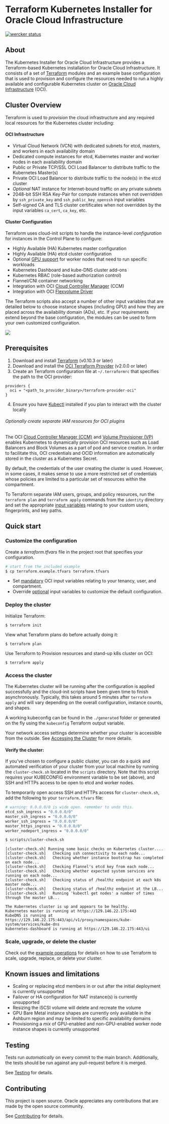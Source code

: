 [terraform]: https://terraform.io
[oci]: https://cloud.oracle.com/cloud-infrastructure
[oci provider]: https://github.com/oracle/terraform-provider-oci/releases
[API signing]: https://docs.us-phoenix-1.oraclecloud.com/Content/API/Concepts/apisigningkey.htm
[Kubectl]: https://kubernetes.io/docs/tasks/tools/install-kubectl/

# Terraform Kubernetes Installer for Oracle Cloud Infrastructure

[![wercker status](https://app.wercker.com/status/7dd9fa20b980673dc0e252961950f590/s/master "wercker status")](https://app.wercker.com/project/byKey/7dd9fa20b980673dc0e252961950f590)

## About

The Kubernetes Installer for Oracle Cloud Infrastructure provides a Terraform-based Kubernetes installation for Oracle 
Cloud Infrastructure. It consists of a set of [Terraform][terraform] modules and an example base configuration that is 
used to provision and configure the resources needed to run a highly available and configurable Kubernetes cluster on [Oracle Cloud Infrastructure][oci] (OCI).


## Cluster Overview

Terraform is used to _provision_ the cloud infrastructure and any required local resources for the Kubernetes cluster including:

#### OCI Infrastructure

- Virtual Cloud Network (VCN) with dedicated subnets for etcd, masters, and workers in each availability domain
- Dedicated compute instances for etcd, Kubernetes master and worker nodes in each availability domain
- Public or Private TCP/SSL OCI Load Balancer to distribute traffic to the Kubernetes Master(s)
- Private OCI Load Balancer to distribute traffic to the node(s) in the etcd cluster
- _Optional_ NAT instance for Internet-bound traffic on any private subnets
- 2048-bit SSH RSA Key-Pair for compute instances when not overridden by `ssh_private_key` and `ssh_public_key_openssh` input variables
- Self-signed CA and TLS cluster certificates when not overridden by the input variables `ca_cert`, `ca_key`, etc.

#### Cluster Configuration

Terraform uses cloud-init scripts to handle the instance-level _configuration_ for instances in the Control Plane to 
configure:

- Highly Available (HA) Kubernetes master configuration
- Highly Available (HA) etcd cluster configuration
- Optional [GPU support](./docs/gpu-workers.md) for worker nodes that need to run specific workloads
- Kubernetes Dashboard and kube-DNS cluster add-ons
- Kubernetes RBAC (role-based authorization control)
- Flannel/CNI container networking
- Integration with OCI [Cloud Controller Manager](https://github.com/oracle/oci-cloud-controller-manager) (CCM)
- Integration with OCI [Flexvolume Driver](https://github.com/oracle/oci-flexvolume-driver)

The Terraform scripts also accept a number of other input variables that are detailed below to choose instance shapes (including GPU) and how they are placed across the availability domain (ADs), etc. If your requirements extend beyond the base configuration, the modules can be used to form your own customized configuration.

![](./docs/images/arch.jpg)

## Prerequisites

1. Download and install [Terraform][terraform] (v0.10.3 or later)
2. Download and install the [OCI Terraform Provider][oci provider] (v2.0.0 or later)
3. Create an Terraform configuration file at  `~/.terraformrc` that specifies the path to the OCI provider:
```
providers {
  oci = "<path_to_provider_binary>/terraform-provider-oci"
}
```
4.  Ensure you have [Kubectl][Kubectl] installed if you plan to interact with the cluster locally

###### Optionally create separate IAM resources for OCI plugins

The OCI [Cloud Controller Manager (CCM)](https://github.com/oracle/oci-cloud-controller-manager) and [Volume Provisioner (VP)](https://github.com/oracle/oci-volume-provisioner) enables Kubernetes to dynamically provision OCI resources such as Load Balancers and Block Volumes as a part of pod and service creation. In order to facilitate this, OCI credentials and OCID information are automatically stored in the cluster as a Kubernetes Secret.

By default, the credentials of the user creating the cluster is used. However, in some cases, it makes sense to use a more restricted set of credentials whose policies are limited to a particular set of resources within the compartment.

To Terraform separate IAM users, groups, and policy resources, run the `terraform plan` and `terraform apply` commands from the `identity` directory and set the appropriate [input variables](./docs/input-variables.md#mandatory-input-variables) relating to your custom users, fingerprints, and key paths.

## Quick start

### Customize the configuration

Create a _terraform.tfvars_ file in the project root that specifies your configuration.

```bash
# start from the included example
$ cp terraform.example.tfvars terraform.tfvars
```

* Set [mandatory](./docs/input-variables.md#mandatory-input-variables) OCI input variables relating to your tenancy, user, and compartment.
* Override [optional](./docs/input-variables.md#optional-input-variables) input variables to customize the default configuration.

### Deploy the cluster

Initialize Terraform:

```
$ terraform init
``` 

View what Terraform plans do before actually doing it:

```
$ terraform plan
```

Use Terraform to Provision resources and stand-up k8s cluster on OCI:

```
$ terraform apply
```

### Access the cluster

The Kubernetes cluster will be running after the configuration is applied successfully and the cloud-init scripts have been given time to finish asynchronously. Typically, this takes around 5 minutes after `terraform apply` and will vary depending on the overall configuration, instance counts, and shapes.

A working kubeconfig can be found in the `./generated` folder or generated on the fly using the `kubeconfig` Terraform output variable.

Your network access settings determine whether your cluster is accessible from the outside. See [Accessing the Cluster](./docs/cluster-access.md) for more details.

#### Verify the cluster:

If you've chosen to configure a public cluster, you can do a quick and automated verification of your cluster from 
your local machine by running the `cluster-check.sh` located in the `scripts` directory.  Note that this script requires your KUBECONFIG environment variable to be set (above), and SSH and HTTPs access to be open to etcd and worker nodes.

To temporarily open access SSH and HTTPs access for `cluster-check.sh`, add the following to your `terraform.tfvars` file:

```bash
# warning: 0.0.0.0/0 is wide open. remember to undo this.
etcd_ssh_ingress = "0.0.0.0/0"
master_ssh_ingress = "0.0.0.0/0"
worker_ssh_ingress = "0.0.0.0/0"
master_https_ingress = "0.0.0.0/0"
worker_nodeport_ingress = "0.0.0.0/0"
```

```bash
$ scripts/cluster-check.sh
```
```
[cluster-check.sh] Running some basic checks on Kubernetes cluster....
[cluster-check.sh]   Checking ssh connectivity to each node...
[cluster-check.sh]   Checking whether instance bootstrap has completed on each node...
[cluster-check.sh]   Checking Flannel's etcd key from each node...
[cluster-check.sh]   Checking whether expected system services are running on each node...
[cluster-check.sh]   Checking status of /healthz endpoint at each k8s master node...
[cluster-check.sh]   Checking status of /healthz endpoint at the LB...
[cluster-check.sh]   Running 'kubectl get nodes' a number of times through the master LB...

The Kubernetes cluster is up and appears to be healthy.
Kubernetes master is running at https://129.146.22.175:443
KubeDNS is running at https://129.146.22.175:443/api/v1/proxy/namespaces/kube-system/services/kube-dns
kubernetes-dashboard is running at https://129.146.22.175:443/ui
```

### Scale, upgrade, or delete the cluster

Check out the [example operations](./docs/examples.md) for details on how to use Terraform to scale, upgrade, replace, or delete your cluster.

## Known issues and limitations

* Scaling or replacing etcd members in or out after the initial deployment is currently unsupported
* Failover or HA configuration for NAT instance(s) is currently unsupported
* Resizing the iSCSI volume will delete and recreate the volume
* GPU Bare Metal instance shapes are currently only available in the Ashburn region and may be limited to specific availability domains
* Provisioning a _mix_ of GPU-enabled and non-GPU-enabled worker node instance shapes is currently unsupported

## Testing

Tests run _automatically_ on every commit to the main branch. Additionally, the tests should be run against any pull-request before it is merged.

See [Testing](tests/README.md) for details.

## Contributing

This project is open source. Oracle appreciates any contributions that are made by the open source community.

See [Contributing](CONTRIBUTING.md) for details.
